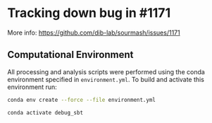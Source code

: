 # Tracking down bug in #1171

More info: https://github.com/dib-lab/sourmash/issues/1171

## Computational Environment

All processing and analysis scripts were performed using the conda environment specified in `environment.yml`.
To build and activate this environment run:

```bash
conda env create --force --file environment.yml

conda activate debug_sbt
```
